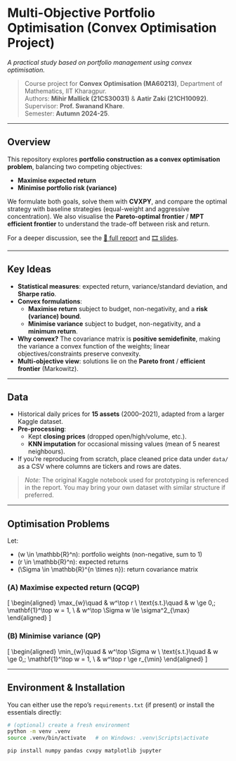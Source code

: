 # Multi-Objective Portfolio Optimisation (Convex Optimisation Project)

_A practical study based on portfolio management using convex optimisation._

> Course project for **Convex Optimisation (MA60213)**, Department of Mathematics, IIT Kharagpur.  
> Authors: **Mihir Mallick (21CS30031)** & **Aatir Zaki (21CH10092)**.  
> Supervisor: **Prof. Swanand Khare**.  
> Semester: **Autumn 2024-25**.

---

## Overview

This repository explores **portfolio construction as a convex optimisation problem**, balancing two competing objectives:

- **Maximise expected return**
- **Minimise portfolio risk (variance)**

We formulate both goals, solve them with **CVXPY**, and compare the optimal strategy with baseline strategies (equal-weight and aggressive concentration). We also visualise the **Pareto-optimal frontier** / **MPT efficient frontier** to understand the trade-off between risk and return.

For a deeper discussion, see the [📄 full report](./Convex_Optimization.pdf) and [🎞️ slides](./Convex%20Optimisation.pptx).

---

## Key Ideas

- **Statistical measures**: expected return, variance/standard deviation, and **Sharpe ratio**.
- **Convex formulations**:
  - **Maximise return** subject to budget, non-negativity, and a **risk (variance) bound**.
  - **Minimise variance** subject to budget, non-negativity, and a **minimum return**.
- **Why convex?** The covariance matrix is **positive semidefinite**, making the variance a convex function of the weights; linear objectives/constraints preserve convexity.
- **Multi-objective view**: solutions lie on the **Pareto front** / **efficient frontier** (Markowitz).

---

## Data

- Historical daily prices for **15 assets** (2000–2021), adapted from a larger Kaggle dataset.
- **Pre-processing**:
  - Kept **closing prices** (dropped open/high/volume, etc.).
  - **KNN imputation** for occasional missing values (mean of 5 nearest neighbours).
- If you’re reproducing from scratch, place cleaned price data under `data/` as a CSV where columns are tickers and rows are dates.

> _Note:_ The original Kaggle notebook used for prototyping is referenced in the report. You may bring your own dataset with similar structure if preferred.

---

## Optimisation Problems

Let:
- \(w \in \mathbb{R}^n\): portfolio weights (non-negative, sum to 1)
- \(r \in \mathbb{R}^n\): expected returns
- \(\Sigma \in \mathbb{R}^{n \times n}\): return covariance matrix

### (A) Maximise expected return (QCQP)

\[
\begin{aligned}
\max_{w}\quad & w^\top r \\
\text{s.t.}\quad & w \ge 0,\; \mathbf{1}^\top w = 1, \\
& w^\top \Sigma w \le \sigma^2_{\max}
\end{aligned}
\]

### (B) Minimise variance (QP)

\[
\begin{aligned}
\min_{w}\quad & w^\top \Sigma w \\
\text{s.t.}\quad & w \ge 0,\; \mathbf{1}^\top w = 1, \\
& w^\top r \ge r_{\min}
\end{aligned}
\]

---

## Environment & Installation

You can either use the repo’s `requirements.txt` (if present) or install the essentials directly:

```bash
# (optional) create a fresh environment
python -m venv .venv
source .venv/bin/activate   # on Windows: .venv\Scripts\activate

pip install numpy pandas cvxpy matplotlib jupyter
